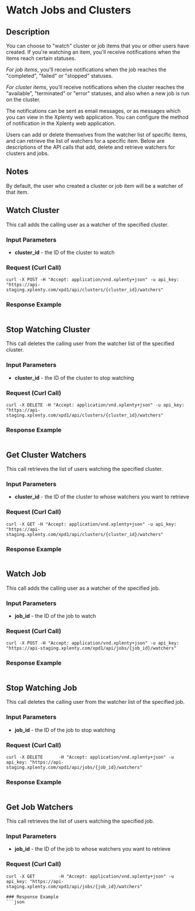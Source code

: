 # Watch Jobs and Clusters

## Description
You can choose to "watch" cluster or job items that you or other users have created. 
If you're watching an item, you'll receive notifications when the items reach certain statuses.

*For job items*, you'll receive notifications when the job reaches the "completed", "failed" or "stopped" statuses.

*For cluster items*, you'll receive notifications when the cluster reaches the "available", "terminated" or "error" statuses,
and also when a new job is run on the cluster.

The notifications can be sent as email messages, or as messages which you can view in the Xplenty web application.
You can configure the method of notification in the Xplenty web application.

Users can add or delete themselves from the watcher list of specific items, and can retrieve the list of watchers for a specific item.
Below are descriptions of the API calls that add, delete and retrieve watchers for clusters and jobs.

## Notes
By default, the user who created a cluster or job item will be a watcher of that item.

## Watch Cluster
This call adds the calling user as a watcher of the specified cluster.

### Input Parameters
* **cluster_id** - the ID of the cluster to watch

### Request (Curl Call)
```shell
curl -X POST -H "Accept: application/vnd.xplenty+json" -u api_key: "https://api-staging.xplenty.com/xpd1/api/clusters/{cluster_id}/watchers"
```

### Response Example
```json

```

## Stop Watching Cluster
This call deletes the calling user from the watcher list of the specified cluster.

### Input Parameters
* **cluster_id** - the ID of the cluster to stop watching

### Request (Curl Call)
```shell
curl -X DELETE -H "Accept: application/vnd.xplenty+json" -u api_key: "https://api-staging.xplenty.com/xpd1/api/clusters/{cluster_id}/watchers"
```

### Response Example
```json

```

## Get Cluster Watchers
This call retrieves the list of users watching the specified cluster.

### Input Parameters
* **cluster_id** - the ID of the cluster to whose watchers you want to retrieve

### Request (Curl Call)
```shell
curl -X GET -H "Accept: application/vnd.xplenty+json" -u api_key: "https://api-staging.xplenty.com/xpd1/api/clusters/{cluster_id}/watchers"
```

### Response Example
```json

```

## Watch Job
This call adds the calling user as a watcher of the specified job.

### Input Parameters
* **job_id** - the ID of the job to watch

### Request (Curl Call)
```shell
curl -X POST -H "Accept: application/vnd.xplenty+json" -u api_key: "https://api-staging.xplenty.com/xpd1/api/jobs/{job_id}/watchers"
```

### Response Example
```json

```

## Stop Watching Job
This call deletes the calling user from the watcher list of the specified job.

### Input Parameters
* **job_id** - the ID of the job to stop watching

### Request (Curl Call)
```shell
curl -X DELETE   	-H "Accept: application/vnd.xplenty+json" -u api_key: "https://api-staging.xplenty.com/xpd1/api/jobs/{job_id}/watchers"
```

### Response Example
```json

```

## Get Job Watchers
This call retrieves the list of users watching the specified job.

### Input Parameters
* **job_id** - the ID of the job to whose watchers you want to retrieve

### Request (Curl Call)
```shell
curl -X GET   		-H "Accept: application/vnd.xplenty+json" -u api_key: "https://api-staging.xplenty.com/xpd1/api/jobs/{job_id}/watchers"

### Response Example
```json

```
